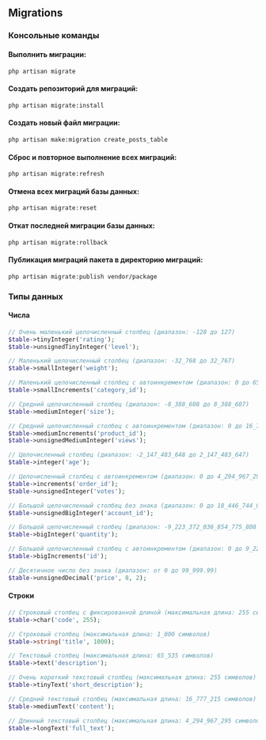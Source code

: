 ## Migrations

### Консольные команды

#### Выполнить миграции:

   ```console
   php artisan migrate
   ```

#### Создать репозиторий для миграций:

   ```console
   php artisan migrate:install
   ```

#### Создать новый файл миграции:

   ```console
   php artisan make:migration create_posts_table
   ```

#### Сброс и повторное выполнение всех миграций:

   ```console
   php artisan migrate:refresh
   ```

#### Отмена всех миграций базы данных:

   ```console
   php artisan migrate:reset
   ```

#### Откат последней миграции базы данных:

   ```console
   php artisan migrate:rollback
   ```

#### Публикация миграций пакета в директорию миграций:

   ```console
   php artisan migrate:publish vendor/package
   ```


### Типы данных
#### Числа

```php
// Очень маленький целочисленный столбец (диапазон: -128 до 127)
$table->tinyInteger('rating');
$table->unsignedTinyInteger('level');

// Маленький целочисленный столбец (диапазон: -32_768 до 32_767)
$table->smallInteger('weight');

// Маленький целочисленный столбец с автоинкрементом (диапазон: 0 до 65_535)
$table->smallIncrements('category_id');

// Средний целочисленный столбец (диапазон: -8_388_608 до 8_388_607)
$table->mediumInteger('size');

// Средний целочисленный столбец с автоинкрементом (диапазон: 0 до 16_777_215)
$table->mediumIncrements('product_id');
$table->unsignedMediumInteger('views');

// Целочисленный столбец (диапазон: -2_147_483_648 до 2_147_483_647)
$table->integer('age');

// Целочисленный столбец с автоинкрементом (диапазон: 0 до 4_294_967_295)
$table->increments('order_id');
$table->unsignedInteger('votes');

// Большой целочисленный столбец без знака (диапазон: 0 до 18_446_744_073_709_551_615)
$table->unsignedBigInteger('account_id');

// Большой целочисленный столбец (диапазон: -9_223_372_036_854_775_808 до 9_223_372_036_854_775_807)
$table->bigInteger('quantity');

// Большой целочисленный столбец с автоинкрементом (диапазон: 0 до 9_223_372_036_854_775_807)
$table->bigIncrements('id');

// Десятичное число без знака (диапазон: от 0 до 99_999.99)
$table->unsignedDecimal('price', 8, 2);
```

#### Строки

```php
// Строковый столбец с фиксированной длиной (максимальная длина: 255 символов)
$table->char('code', 255);

// Строковый столбец (максимальная длина: 1_000 символов)
$table->string('title', 1000);

// Текстовый столбец (максимальная длина: 65_535 символов)
$table->text('description');

// Очень короткий текстовый столбец (максимальная длина: 255 символов)
$table->tinyText('short_description');

// Средний текстовый столбец (максимальная длина: 16_777_215 символов)
$table->mediumText('content');

// Длинный текстовый столбец (максимальная длина: 4_294_967_295 символов)
$table->longText('full_text');
```